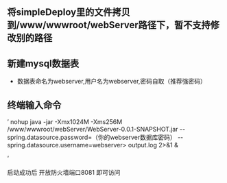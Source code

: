 ## 将simpleDeploy里的文件拷贝到/www/wwwroot/webServer路径下，暂不支持修改别的路径

##  新建mysql数据表
- 数据表命名为webserver,用户名为webserver,密码自取（推荐强密码）

## 终端输入命令
’
nohup java -jar -Xmx1024M -Xms256M  /www/wwwroot/webServer/WebServer-0.0.1-SNAPSHOT.jar --spring.datasource.password=（你的webserver数据库密码） --spring.datasource.username=webserver> output.log 2>&1 &

‘

启动成功后 开放防火墙端口8081 即可访问